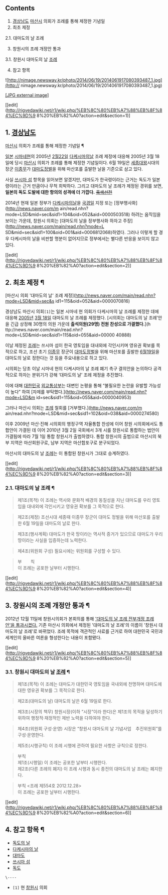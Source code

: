 ## Contents

    

1. [경상남도](%EA%B2%BD%EC%83%81%EB%82%A8%EB%8F%84.md) [마산시](%EB%A7%88%EC%82%B0%EC%8B%9C.md) 의회가 조례를 통해 제정한 기념일 
2. 최초 제정 
    

2.1. 대마도의 날 조례

3. 창원시의 조례 개정안 통과 
    

3.1. 창원시 대마도의 날 [조례](%EC%A1%B0%EB%A1%80.md)

4. 참고 항목 

![http://nimage.newsway.kr/photo/2014/06/19/2014061917080393487_1.jpg](http://
nimage.newsway.kr/photo/2014/06/19/2014061917080393487_1.jpg)

[[JPG external
image]](http://nimage.newsway.kr/photo/2014/06/19/2014061917080393487_1.jpg)

[[edit](http://rigvedawiki.net/r1/wiki.php/%EB%8C%80%EB%A7%88%EB%8F%84%EC%9D%9
8%20%EB%82%A0?action=edit&section=1)]

## 1. [경상남도](%EA%B2%BD%EC%83%81%EB%82%A8%EB%8F%84.md)
[마산시](%EB%A7%88%EC%82%B0%EC%8B%9C.md) 의회가 조례를 통해 제정한 기념일 ¶

  

[일본](%EC%9D%BC%EB%B3%B8.md) [시마네현](%EC%8B%9C%EB%A7%88%EB%84%A4%20%ED%98%84.md)의 2005년 [2월22일](2%EC%9B%94%2022%EC%9D%BC.md) [다케시마의날](%EB%8B%A4%EC%BC%80%EC%8B%9C%EB%A7%88%EC%9D%98%20%EB%82%A0.md) 조례 제정에 대응해
2005년 3월 18일에 당시 [마산시](%EB%A7%88%EC%82%B0%EC%8B%9C.md) 의회가 조례를 통해 제정한
기념일이다. 6월 19일은 [세종대왕](%EC%84%B8%EC%A2%85%EB%8C%80%EC%99%95.md)시대의 장군
[이종무](%EC%9D%B4%EC%A2%85%EB%AC%B4.md)가 [대마도정벌](%EB%8C%80%EB%A7%88%EB%8F%84%20%EC%A0%95%EB%B2%8C.md)을 위해 마산포를 출발한 날을
기준으로 삼고 있다.

  

사실 [쓰시마 섬](%EC%93%B0%EC%8B%9C%EB%A7%88%20%EC%84%AC.md) 항목을 읽어보면 알겠지만, 대마도가
한국령이라는 근거는 독도가 일본령이라는 근거 만큼이나 무척 희박하다. 그리고 대마도의 날 조례가 제정된 경위를 보면, **일본의 독도 도발에
대한 항의의 성격에 더 가깝다.**
<del>[흑색선전](%ED%9D%91%EC%83%89%EC%84%A0%EC%A0%84.md)</del>

  

2014년 현재 일본 정부가 [다케시마의날](%EB%8B%A4%EC%BC%80%EC%8B%9C%EB%A7%88%EC%9D%98%20%EB%82%A0.md)을
[국경일](%EA%B5%AD%EA%B2%BD%EC%9D%BC.md) 지정 또는 [정부행사화](http://news.naver.com/m
ain/read.nhn?mode=LSD&mid=sec&sid1=104&oid=052&aid=0000503518) 하려는 움직임을 보이는
가운데, 창원시 의회는 [대마도의 날을 정부행사화 하자고 주장](http://news.naver.com/main/read.nhn?mode=L
SD&mid=sec&sid1=100&oid=001&aid=0006812068)하였다. 그러나 이렇게 할 경우 다케시마의 날을 비판할 명분이
없어지므로 정부에서는 별다른 반응을 보이지 않고 있다.

  

[[edit](http://rigvedawiki.net/r1/wiki.php/%EB%8C%80%EB%A7%88%EB%8F%84%EC%9D%9
8%20%EB%82%A0?action=edit&section=2)]

## 2. 최초 제정 ¶

  

[마산시 의회 '대마도의 날' 조례 제정](http://news.naver.com/main/read.nhn?mode=LSD&mid=sec&s
id1=115&oid=052&aid=0000070816)

  

경상남도 마산시 의회`[1]`는 일본 시마네 현 의회가 다케시마의 날 조례를 제정한 데에 대응해
[2005년](2005%EB%85%84.md) [3월 18일](3%EC%9B%94%2018%EC%9D%BC.md) 대마도의 날
조례를 제정했다. [시의회는 대마도의 날 조례’안을 긴급 상정해 30명의 의원 가운데 **출석의원(29명) 전원 찬성으로 가결했다.**](h
ttp://news.naver.com/main/read.nhn?mode=LSD&mid=sec&sid1=115&oid=055&aid=00000
40888)

  

이날 제정된 [조례](%EC%A1%B0%EB%A1%80.md)는 쓰시마 섬이 한국 영토임을 대내외에 각인시키며 영유권 확보를 목적으로
하고, 조선 초기 [이종무](%EC%9D%B4%EC%A2%85%EB%AC%B4.md) 장군이 [대마도정벌](%EB%8C%80%EB%A7%88%EB%8F%84%20%EC%A0%95%EB%B2%8C.md)을 위해 마산포를 출발한 [6월19일](6%EC%9B%94%2019%EC%9D%BC.md)을 대마도의 날로 정한다는 것 등을 주요내용으로 하고 있다.

  

시의회는 당초 이날 시마네 현의 다케시마의 날 조례 폐기 촉구 결의안을 논의하다 공격적으로 하자는 분위기가 강해 ‘대마도의 날’ 조례 제정을
추진했다.

  

이에 대해 [대한민국](%EB%8C%80%ED%95%9C%EB%AF%BC%EA%B5%AD.md)
[외교통상부](%EC%99%B8%EA%B5%90%ED%86%B5%EC%83%81%EB%B6%80.md)는 대변인 논평을 통해 “불필요한
논란을 유발할 가능성이 높다” 하여 [자제를 부탁했다.](http://news.naver.com/main/read.nhn?mode=LSD&m
id=sec&sid1=115&oid=055&aid=0000040953)

  

그러나 마산시 의회는 [조례](%EC%A1%B0%EB%A1%80.md) 철회를 [거부했다.](http://news.naver.com/m
ain/read.nhn?mode=LSD&mid=sec&sid1=102&oid=038&aid=0000274580)

  

이후 2009년 마산·진해 시의회의 행정구역 자율통합 찬성에 이어 창원 시의회에서도 통합안이 가결된 데 이어 2010년 3월 2일 국회에서
3개 시를 창원시로 통합하는 법안이 가결됨에 따라 7월 1일 통합 창원시가 출범하였다. 통합 창원시의 출범으로 마산시의 북부 지역은
마산회원구로, 남부 지역은 마산합포구로 분구되었다.

  

마산시의 대마도의 날 [조례](%EC%A1%B0%EB%A1%80.md)는 이 통합된 창원시가 그대로 승계하였다.

  

[[edit](http://rigvedawiki.net/r1/wiki.php/%EB%8C%80%EB%A7%88%EB%8F%84%EC%9D%9
8%20%EB%82%A0?action=edit&section=3)]

### 2.1. 대마도의 날 조례 ¶

  

> 제1조(목적) 이 조례는 역사와 문화적 배경의 동질성을 지닌 대마도를 우리 영토임을 대내외에 각인시키고 영유권 확보를 그 목적으로 한다.  

>

> 제2조(제정) 조선시대 세종때 이종무 장군이 대마도 정벌을 위해 마산포를 출발한 6월 19일을 대마도의 날로 한다.  

>

> 제3조(행사계획) 대마도가 한국 땅이라는 역사적 증거가 있으므로 대마도가 우리 땅이라는 사실을 입증하는데 노력한다.  

>

> 제4조(위원회 구성) 필요시에는 위원회를 구성할 수 있다.  

>

> 부　　칙  
이 조례는 공포한 날부터 시행한다.

[[edit](http://rigvedawiki.net/r1/wiki.php/%EB%8C%80%EB%A7%88%EB%8F%84%EC%9D%9
8%20%EB%82%A0?action=edit&section=4)]

## 3. 창원시의 조례 개정안 통과 ¶

  

2012년 12월 11일에 창원시의회가 본회의를 통해 ['대마도의 날 조례 전부개정 조례안'을
통과시켰다.](http://www.idomin.com/news/articleView.html?idxno=399914) 기존 마산시 의회에서
제정된 '대마도의 날 조례'의 이름이 '창원시 대마도의 날 조례'로 바뀌었다. 조례 목적에 객관적인 사료를 근거로 하여 대한민국 국민과
세계인의 올바른 여론을 형성한다는 내용이 포함됐다.

  

[[edit](http://rigvedawiki.net/r1/wiki.php/%EB%8C%80%EB%A7%88%EB%8F%84%EC%9D%9
8%20%EB%82%A0?action=edit&section=5)]

### 3.1. 창원시 대마도의 날 [조례](%EC%A1%B0%EB%A1%80.md) ¶

  

> 제1조(목적) 이 조례는 대마도가 대한민국 영토임을 국내외에 천명하며 대마도에 대한 영유권 확보를 그 목적으로 한다.  

>

> 제2조(대마도의 날) 대마도의 날은 6월 19일로 한다.  

>

> 제3조(시장의 책무) 창원시장(이하 “시장”이라 한다)은 제1조의 목적을 달성하기 위하여 행정적·재정적인 제반 노력을 다하여야 한다.  

>

> 제4조(위원회 구성·운영) 시장은 “창원시 대마도의 날 기념사업　추진위원회”를 구성·운영한다.  

>

> 제5조(시행규칙) 이 조례 시행에 관하여 필요한 사항은 규칙으로 정한다.  

>

> 부칙  
제1조(시행일) 이 조례는 공포한 날부터 시행한다.  
제2조(다른 조례의 폐지) 이 조례 시행과 동시 종전의 대마도의 날 조례는 폐지한다.  

>

> 부칙 <조례 제554호 2012.12.28>  
이 조례는 공포한 날부터 시행한다.

  

[[edit](http://rigvedawiki.net/r1/wiki.php/%EB%8C%80%EB%A7%88%EB%8F%84%EC%9D%9
8%20%EB%82%A0?action=edit&section=6)]

## 4. 참고 항목 ¶

  

  * [독도의 날](%EB%8F%85%EB%8F%84%EC%9D%98%20%EB%82%A0.md)
  * [다케시마의 날](%EB%8B%A4%EC%BC%80%EC%8B%9C%EB%A7%88%EC%9D%98%20%EB%82%A0.md)
  * [대마도](%EB%8C%80%EB%A7%88%EB%8F%84.md)
  * [쓰시마 섬](%EC%93%B0%EC%8B%9C%EB%A7%88%20%EC%84%AC.md)
  * [독도](%EB%8F%85%EB%8F%84.md)

`\----`

  * `[1]` 현 [창원시](%EC%B0%BD%EC%9B%90%EC%8B%9C.md) 의회

